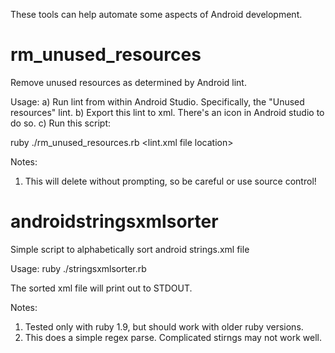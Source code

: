 These tools can help automate some aspects of Android development.

rm_unused_resources
=======================

Remove unused resources as determined by Android lint.


Usage:
a) Run lint from within Android Studio.  Specifically, the "Unused resources" lint.
b) Export this lint to xml.  There's an icon in Android studio to do so.
c) Run this script:

ruby ./rm_unused_resources.rb <lint.xml file location>  <root of your Android Studio project>


Notes: 
1) This will delete without prompting, so be careful or use source control!


androidstringsxmlsorter
=======================

Simple script to alphabetically sort android strings.xml file


Usage:
ruby ./stringsxmlsorter.rb <path to strings.xml file>

The sorted xml file will print out to STDOUT.


Notes: 
1) Tested only with ruby 1.9, but should work with older
ruby versions. 
2) This does a simple regex parse.  Complicated stirngs may
not work well.
